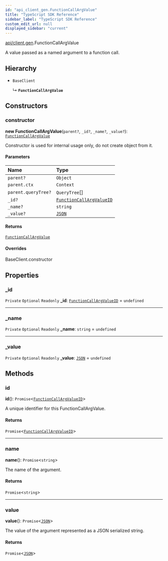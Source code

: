 ```yaml
---
id: "api_client_gen.FunctionCallArgValue"
title: "TypeScript SDK Reference"
sidebar_label: "TypeScript SDK Reference"
custom_edit_url: null
displayed_sidebar: "current"
---
```


[api/client.gen](../modules/api_client_gen.md).FunctionCallArgValue

A value passed as a named argument to a function call.

## Hierarchy

- `BaseClient`

  ↳ **`FunctionCallArgValue`**

## Constructors

### constructor

**new FunctionCallArgValue**(`parent?`, `_id?`, `_name?`, `_value?`): [`FunctionCallArgValue`](api_client_gen.FunctionCallArgValue.md)

Constructor is used for internal usage only, do not create object from it.

#### Parameters

| Name | Type |
| :------ | :------ |
| `parent?` | `Object` |
| `parent.ctx` | `Context` |
| `parent.queryTree?` | `QueryTree`[] |
| `_id?` | [`FunctionCallArgValueID`](../modules/api_client_gen.md#functioncallargvalueid) |
| `_name?` | `string` |
| `_value?` | [`JSON`](../modules/api_client_gen.md#json) |

#### Returns

[`FunctionCallArgValue`](api_client_gen.FunctionCallArgValue.md)

#### Overrides

BaseClient.constructor

## Properties

### \_id

 `Private` `Optional` `Readonly` **\_id**: [`FunctionCallArgValueID`](../modules/api_client_gen.md#functioncallargvalueid) = `undefined`

___

### \_name

 `Private` `Optional` `Readonly` **\_name**: `string` = `undefined`

___

### \_value

 `Private` `Optional` `Readonly` **\_value**: [`JSON`](../modules/api_client_gen.md#json) = `undefined`

## Methods

### id

**id**(): `Promise`\<[`FunctionCallArgValueID`](../modules/api_client_gen.md#functioncallargvalueid)\>

A unique identifier for this FunctionCallArgValue.

#### Returns

`Promise`\<[`FunctionCallArgValueID`](../modules/api_client_gen.md#functioncallargvalueid)\>

___

### name

**name**(): `Promise`\<`string`\>

The name of the argument.

#### Returns

`Promise`\<`string`\>

___

### value

**value**(): `Promise`\<[`JSON`](../modules/api_client_gen.md#json)\>

The value of the argument represented as a JSON serialized string.

#### Returns

`Promise`\<[`JSON`](../modules/api_client_gen.md#json)\>
